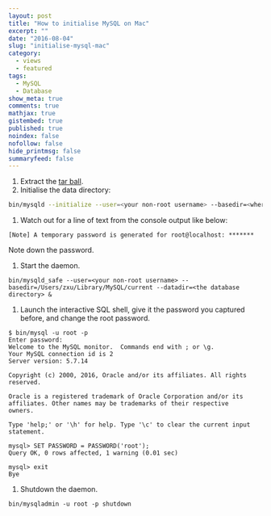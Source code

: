 ```yaml
---
layout: post
title: "How to initialise MySQL on Mac"
excerpt: ""
date: "2016-08-04"
slug: "initialise-mysql-mac"
category: 
  - views
  - featured
tags:
  - MySQL
  - Database
show_meta: true
comments: true
mathjax: true
gistembed: true
published: true
noindex: false
nofollow: false
hide_printmsg: false
summaryfeed: false
---
```

1. Extract the [tar ball](http://dev.mysql.com/get/Downloads/MySQL-5.7/mysql-5.7.14-osx10.11-x86_64.tar).
1. Initialise the data directory:

```bash
bin/mysqld --initialize --user=<your non-root username> --basedir=<where the binaries have been put to> --datadir=<the database directory>
```

1. Watch out for a line of text from the console output like below:

 ~~~~
 [Note] A temporary password is generated for root@localhost: *******
 ~~~~
 
 Note down the password.
1. Start the daemon.

 ~~~~
 bin/mysqld_safe --user=<your non-root username> --basedir=/Users/zxu/Library/MySQL/current --datadir=<the database directory> &
 ~~~~
 
1. Launch the interactive SQL shell, give it the password you captured before, and change the root password.

 ~~~~
 $ bin/mysql -u root -p
 Enter password: 
 Welcome to the MySQL monitor.  Commands end with ; or \g.
 Your MySQL connection id is 2
 Server version: 5.7.14
 
 Copyright (c) 2000, 2016, Oracle and/or its affiliates. All rights reserved.
 
 Oracle is a registered trademark of Oracle Corporation and/or its
affiliates. Other names may be trademarks of their respective
owners.
 
 Type 'help;' or '\h' for help. Type '\c' to clear the current input statement.
 
 mysql> SET PASSWORD = PASSWORD('root');
 Query OK, 0 rows affected, 1 warning (0.01 sec)
 
 mysql> exit
 Bye
 ~~~~
 
1. Shutdown the daemon.

 ~~~~
 bin/mysqladmin -u root -p shutdown
 ~~~~
